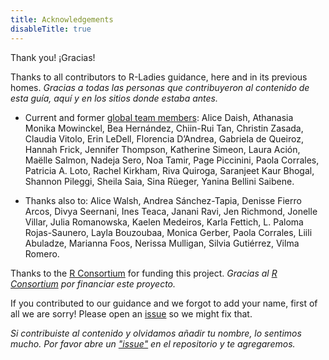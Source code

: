 ```yaml
---
title: Acknowledgements
disableTitle: true
---
```


Thank you! ¡Gracias!

Thanks to all contributors to R-Ladies guidance, here and in its previous homes.
_Gracias a todas las personas que contribuyeron al contenido de esta guía, aquí y en los sitios donde estaba antes._

- Current and former [global team members](https://rladies.org/about-us/global-team/):
  Alice Daish,
  Athanasia Monika Mowinckel,
  Bea Hernández,
  Chiin-Rui Tan,
  Christin Zasada,
  Claudia Vitolo,
  Erin LeDell,
  Florencia D’Andrea,
  Gabriela de Queiroz,
  Hannah Frick,
  Jennifer Thompson,
  Katherine Simeon,
  Laura Ación,
  Maëlle Salmon,
  Nadeja Sero,
  Noa Tamir,
  Page Piccinini,
  Paola Corrales,
  Patricia A. Loto,
  Rachel Kirkham,
  Riva Quiroga,
  Saranjeet Kaur Bhogal,
  Shannon Pileggi,
  Sheila Saia,
  Sina Rüeger,
  Yanina Bellini Saibene.

- Thanks also to:
  Alice Walsh,
  Andrea Sánchez-Tapia,
  Denisse Fierro Arcos,
  Divya Seernani,
  Ines Teaca,
  Janani Ravi,
  Jen Richmond,
  Jonelle Villar,
  Julia Romanowska,
  Kaelen Medeiros,
  Karla Fettich,
  L. Paloma Rojas-Saunero,
  Layla Bouzoubaa,
  Monica Gerber,
  Paola Corrales,
  Liili Abuladze,
  Marianna Foos,
  Nerissa Mulligan,
  Silvia Gutiérrez,
  Vilma Romero.

Thanks to the [R Consortium](https://www.r-consortium.org/) for funding this project.
_Gracias al [R Consortium](https://www.r-consortium.org/) por financiar este proyecto._

If you contributed to our guidance and we forgot to add your name, first of all we are sorry!
Please open an [issue](https://github.com/rladies/rladiesguide/issues?q=is%3Aissue+is%3Aopen+sort%3Aupdated-desc) so we might fix that.

_Si contribuiste al contenido y olvidamos añadir tu nombre, lo sentimos mucho. Por favor abre un ["issue"](https://github.com/rladies/rladiesguide/issues?q=is%3Aissue+is%3Aopen+sort%3Aupdated-desc) en el repositorio y te agregaremos._
